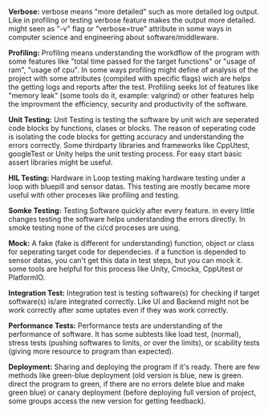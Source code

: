 **Verbose:**
verbose means "more detailed" such as more detailed log output. Like in profiling or testing verbose feature makes the output more detailed. might seen as "-v" flag or "verbose=true" attribute in some ways in computer science and engineering about software/middleware.

**Profiling:**
Profiling means understanding the workdflow of the program with some features like "total time passed for the target functions" or "usage of ram", "usage of cpu". In some ways profiling might define of analysis of the project with some attributes (compiled with specific flags) wich are helps the getting logs and reports after the test. Profiling seeks lot of features like "memory leak" (some tools do it, example: valgrind) or other features help the improvment the efficiency, security and productivity of the software.

**Unit Testing:**
Unit Testing is testing the software by unit wich are seperated code blocks by functions, clases or blocks. The reason of seperating code is isolating the code blocks for getting accuracy and understanding the errors correctly. Some thirdparty libraries and frameworks like CppUtest, googleTest or Unity helps the unit testing process. For easy start basic assert libraries might be useful.

**HIL Testing:**
Hardware in Loop testing  making hardware testing under a loop with bluepill and sensor datas. This testing are mostly became more useful with other proceses like profiling and testing.

**Somke Testing:**
Testing Software quickly after every feature. in every little changes testing the software helps understanding the errors directly. In smoke testing none of the ci/cd proceses are using. 

**Mock:**
A fake (fake is different for understanding) function, object or class for seperating target code for dependecies. if a function is depended to sensor datas, you can't get this data in test steps, but you can mock it. some tools are helpful for this process like Unity, Cmocka, CppUtest or PlatformIO.

**Integration Test:**
Integration test is testing software(s) for checking if target software(s) is/are integrated correctly. Like UI and Backend might not be work correctly after some uptates even if they was work correctly.

**Performance Tests:**
Performance tests are understanding of the performance of software. It has some subtests like load test, (normal), stress tests (pushing softwares to limits, or over the limits), or scability tests (giving more resource to program than expected).

**Deployment:**
Sharing and deploying the program if it's ready. There are few methods like green-blue deployment (old version is blue, new is green. direct the program to green, if there are no errors delete blue and make green blue) or canary deployment (before deploying full version of project, some groups access the new version for getting feedback).